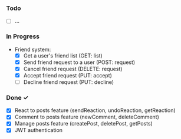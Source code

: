 ### Todo

-   [ ] ...

### In Progress

-   Friend system:
    - [x] Get a user's friend list (GET: list)
    - [x] Send friend request to a user (POST: request)
    - [X] Cancel friend request (DELETE: request) 
    - [X] Accept friend request (PUT: accept)
    - [ ] Decline friend request (PUT: decline)

### Done ✓

-   [x] React to posts feature (sendReaction, undoReaction, getReaction)
-   [x] Comment to posts feature (newComment, deleteComment)
-   [x] Manage posts feature (createPost, deletePost, getPosts)
-   [x] JWT authentication
